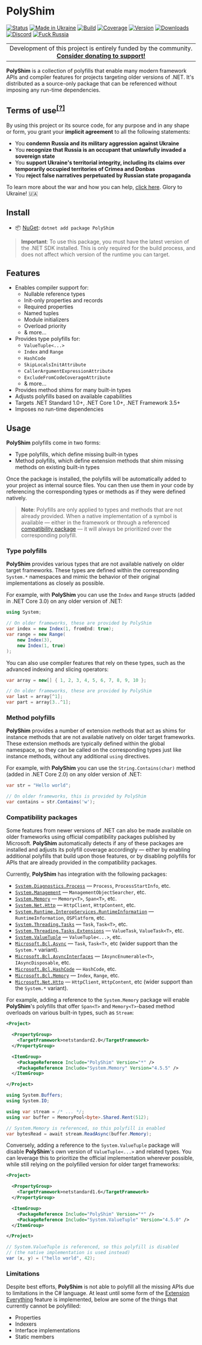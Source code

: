 # PolyShim

[![Status](https://img.shields.io/badge/status-active-47c219.svg)](https://github.com/Tyrrrz/.github/blob/master/docs/project-status.md)
[![Made in Ukraine](https://img.shields.io/badge/made_in-ukraine-ffd700.svg?labelColor=0057b7)](https://tyrrrz.me/ukraine)
[![Build](https://img.shields.io/github/actions/workflow/status/Tyrrrz/PolyShim/main.yml?branch=master)](https://github.com/Tyrrrz/PolyShim/actions)
[![Coverage](https://img.shields.io/codecov/c/github/Tyrrrz/PolyShim/master)](https://codecov.io/gh/Tyrrrz/PolyShim)
[![Version](https://img.shields.io/nuget/v/PolyShim.svg)](https://nuget.org/packages/PolyShim)
[![Downloads](https://img.shields.io/nuget/dt/PolyShim.svg)](https://nuget.org/packages/PolyShim)
[![Discord](https://img.shields.io/discord/869237470565392384?label=discord)](https://discord.gg/2SUWKFnHSm)
[![Fuck Russia](https://img.shields.io/badge/fuck-russia-e4181c.svg?labelColor=000000)](https://twitter.com/tyrrrz/status/1495972128977571848)

<table>
    <tr>
        <td width="99999" align="center">Development of this project is entirely funded by the community. <b><a href="https://tyrrrz.me/donate">Consider donating to support!</a></b></td>
    </tr>
</table>

**PolyShim** is a collection of polyfills that enable many modern framework APIs and compiler features for projects targeting older versions of .NET.
It's distributed as a source-only package that can be referenced without imposing any run-time dependencies.

## Terms of use<sup>[[?]](https://github.com/Tyrrrz/.github/blob/master/docs/why-so-political.md)</sup>

By using this project or its source code, for any purpose and in any shape or form, you grant your **implicit agreement** to all the following statements:

- You **condemn Russia and its military aggression against Ukraine**
- You **recognize that Russia is an occupant that unlawfully invaded a sovereign state**
- You **support Ukraine's territorial integrity, including its claims over temporarily occupied territories of Crimea and Donbas**
- You **reject false narratives perpetuated by Russian state propaganda**

To learn more about the war and how you can help, [click here](https://tyrrrz.me/ukraine). Glory to Ukraine! 🇺🇦

## Install

- 📦 [NuGet](https://nuget.org/packages/PolyShim): `dotnet add package PolyShim`

> **Important**:
> To use this package, you must have the latest version of the .NET SDK installed.
> This is only required for the build process, and does not affect which version of the runtime you can target.

## Features

- Enables compiler support for:
  - Nullable reference types
  - Init-only properties and records
  - Required properties
  - Named tuples
  - Module initializers
  - Overload priority
  - & more...
- Provides type polyfills for:
  - `ValueTuple<...>`
  - `Index` and `Range`
  - `HashCode`
  - `SkipLocalsInitAttribute`
  - `CallerArgumentExpressionAttribute`
  - `ExcludeFromCodeCoverageAttribute`
  - & more...
- Provides method shims for many built-in types
- Adjusts polyfills based on available capabilities
- Targets .NET Standard 1.0+, .NET Core 1.0+, .NET Framework 3.5+
- Imposes no run-time dependencies

## Usage

**PolyShim** polyfills come in two forms:
- Type polyfills, which define missing built-in types
- Method polyfills, which define extension methods that shim missing methods on existing built-in types

Once the package is installed, the polyfills will be automatically added to your project as internal source files.
You can then use them in your code by referencing the corresponding types or methods as if they were defined natively.

> **Note**:
> Polyfills are only applied to types and methods that are not already provided.
> When a native implementation of a symbol is available — either in the framework or through a referenced [compatibility package](#compatibility-packages) — it will always be prioritized over the corresponding polyfill.

### Type polyfills

**PolyShim** provides various types that are not available natively on older target frameworks.
These types are defined within the corresponding `System.*` namespaces and mimic the behavior of their original implementations as closely as possible.

For example, with **PolyShim** you can use the `Index` and `Range` structs (added in .NET Core 3.0) on any older version of .NET:

```csharp
using System;

// On older frameworks, these are provided by PolyShim
var index = new Index(1, fromEnd: true);
var range = new Range(
    new Index(3),
    new Index(1, true)
);
```

You can also use compiler features that rely on these types, such as the advanced indexing and slicing operators:

```csharp
var array = new[] { 1, 2, 3, 4, 5, 6, 7, 8, 9, 10 };

// On older frameworks, these are provided by PolyShim
var last = array[^1];
var part = array[3..^1];
```

### Method polyfills

**PolyShim** provides a number of extension methods that act as shims for instance methods that are not available natively on older target frameworks.
These extension methods are typically defined within the global namespace, so they can be called on the corresponding types just like instance methods, without any additional `using` directives.

For example, with **PolyShim** you can use the `String.Contains(char)` method (added in .NET Core 2.0) on any older version of .NET:

```csharp
var str = "Hello world";

// On older frameworks, this is provided by PolyShim
var contains = str.Contains('w');
```

### Compatibility packages

Some features from newer versions of .NET can also be made available on older frameworks using official compatibility packages published by Microsoft.
**PolyShim** automatically detects if any of these packages are installed and adjusts its polyfill coverage accordingly — either by enabling additional polyfills that build upon those features, or by disabling polyfills for APIs that are already provided in the compatibility packages. 

Currently, **PolyShim** has integration with the following packages:
- [`System.Diagnostics.Process`](https://nuget.org/packages/System.Diagnostics.Process) — `Process`, `ProcessStartInfo`, etc.
- [`System.Management`](https://nuget.org/packages/System.Management) — `ManagementObjectSearcher`, etc.
- [`System.Memory`](https://nuget.org/packages/System.Memory) — `Memory<T>`, `Span<T>`, etc.
- [`System.Net.Http`](https://nuget.org/packages/System.Net.Http) — `HttpClient`, `HttpContent`, etc.
- [`System.Runtime.InteropServices.RuntimeInformation`](https://nuget.org/packages/System.Runtime.InteropServices.RuntimeInformation) — `RuntimeInformation`, `OSPlatform`, etc.
- [`System.Threading.Tasks`](https://nuget.org/packages/System.Threading.Tasks) — `Task`, `Task<T>`, etc.
- [`System.Threading.Tasks.Extensions`](https://nuget.org/packages/System.Threading.Tasks.Extensions) — `ValueTask`, `ValueTask<T>`, etc.
- [`System.ValueTuple`](https://nuget.org/packages/System.ValueTuple) — `ValueTuple<...>`, etc.
- [`Microsoft.Bcl.Async`](https://nuget.org/packages/Microsoft.Bcl.Async) — `Task`, `Task<T>`, etc (wider support than the `System.*` variant).
- [`Microsoft.Bcl.AsyncInterfaces`](https://nuget.org/packages/Microsoft.Bcl.AsyncInterfaces) — `IAsyncEnumerable<T>`, `IAsyncDisposable`, etc.
- [`Microsoft.Bcl.HashCode`](https://nuget.org/packages/Microsoft.Bcl.HashCode) — `HashCode`, etc.
- [`Microsoft.Bcl.Memory`](https://nuget.org/packages/Microsoft.Bcl.Memory) — `Index`, `Range`, etc.
- [`Microsoft.Net.Http`](https://nuget.org/packages/Microsoft.Net.Http) — `HttpClient`, `HttpContent`, etc (wider support than the `System.*` variant).

For example, adding a reference to the `System.Memory` package will enable **PolyShim**'s polyfills that offer `Span<T>` and `Memory<T>`-based method overloads on various built-in types, such as `Stream`:

```xml
<Project>

  <PropertyGroup>
    <TargetFramework>netstandard2.0</TargetFramework>
  </PropertyGroup>

  <ItemGroup>
    <PackageReference Include="PolyShim" Version="*" />
    <PackageReference Include="System.Memory" Version="4.5.5" />
  </ItemGroup>

</Project>
```

```csharp
using System.Buffers;
using System.IO;

using var stream = /* ... */;
using var buffer = MemoryPool<byte>.Shared.Rent(512);

// System.Memory is referenced, so this polyfill is enabled
var bytesRead = await stream.ReadAsync(buffer.Memory);
```

Conversely, adding a reference to the `System.ValueTuple` package will disable **PolyShim**'s own version of `ValueTuple<...>` and related types.
You can leverage this to prioritize the official implementation wherever possible, while still relying on the polyfilled version for older target frameworks:

```xml
<Project>

  <PropertyGroup>
    <TargetFramework>netstandard1.6</TargetFramework>
  </PropertyGroup>

  <ItemGroup>
    <PackageReference Include="PolyShim" Version="*" />
    <PackageReference Include="System.ValueTuple" Version="4.5.0" />
  </ItemGroup>

</Project>
```

```csharp
// System.ValueTuple is referenced, so this polyfill is disabled
// (the native implementation is used instead)
var (x, y) = ("hello world", 42);
```

### Limitations

Despite best efforts, **PolyShim** is not able to polyfill all the missing APIs due to limitations in the C# language.
At least until some form of the [Extension Everything](https://github.com/dotnet/csharplang/discussions/5498) feature is implemented, below are some of the things that currently cannot be polyfilled:
- Properties
- Indexers
- Interface implementations
- Static members
